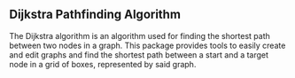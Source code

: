 <h2>Dijkstra Pathfinding Algorithm</h2>  
The Dijkstra algorithm is an algorithm used for finding the shortest path between two nodes in a graph. This package provides tools to easily create and edit graphs and find the shortest path between a start and a target node in a grid of boxes, represented by said graph.
